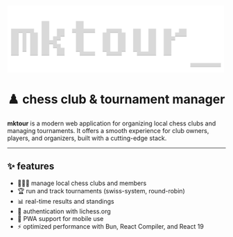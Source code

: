 <img src='/public/readme.png' width=500/>

# ♟️ chess club & tournament manager

**mktour** is a modern web application for organizing local chess clubs and managing tournaments. It offers a smooth experience for club owners, players, and organizers, built with a cutting-edge stack.

---

## ✨ features

- 🧑‍🤝‍🧑 manage local chess clubs and members
- 🏆 run and track tournaments (swiss-system, round-robin)
- 📊 real-time results and standings
- 🔐 authentication with lichess.org
- 📱 PWA support for mobile use
- ⚡ optimized performance with Bun, React Compiler, and React 19
